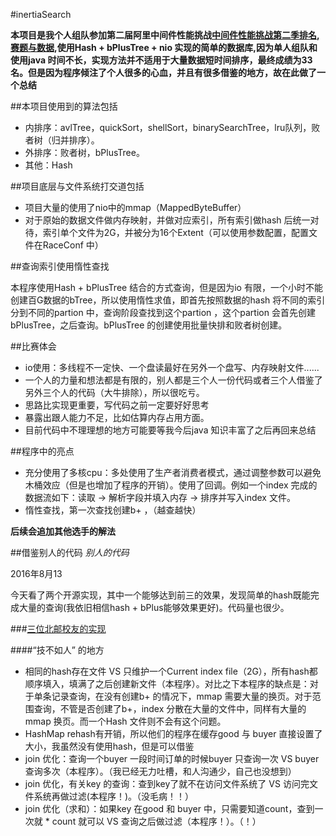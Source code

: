 #inertiaSearch

**本项目是我个人组队参加第二届阿里中间件性能挑战[中间件性能挑战第二季排名](https://tianchi.shuju.aliyun.com/programming/rankingList.htm?spm=0.0.0.0.rzkb9w&raceId=231533),[赛题与数据](https://tianchi.shuju.aliyun.com/programming/information.htm?spm=0.0.0.0.cclfbM&raceId=231533),使用Hash + bPlusTree + nio 实现的简单的数据库,因为单人组队和使用java
时间不长，实现方法并不适用于大量数据短时间排序，最终成绩为33名。但是因为程序倾注了个人很多的心血，并且有很多借鉴的地方，故在此做了一个总结**

##本项目使用到的算法包括

* 内排序：avlTree，quickSort，shellSort，binarySearchTree，lru队列，败者树（归并排序）。
* 外排序：败者树，bPlusTree。
* 其他：Hash

##项目底层与文件系统打交道包括

* 项目大量的使用了nio中的mmap（MappedByteBuffer）
* 对于原始的数据文件做内存映射，并做对应索引，所有索引做hash 后统一对待，索引单个文件为2G，并被分为16个Extent（可以使用参数配置，配置文件在RaceConf 中）

##查询索引使用惰性查找

本程序使用Hash + bPlusTree 结合的方式查询，但是因为io 有限，一个小时不能创建百G数据的bTree，所以使用惰性求值，即首先按照数据的hash 将不同的索引分到不同的partion 中，查询阶段查找到这个partion ，这个partion 会首先创建bPlusTree，之后查询。bPlusTree 的创建使用批量快排和败者树创建。

##比赛体会  

* io使用：多线程不一定快、一个盘读最好在另外一个盘写、内存映射文件......
* 一个人的力量和想法都是有限的，别人都是三个人一份代码或者三个人借鉴了另外三个人的代码（大牛排除），所以很吃亏。
* 思路比实现更重要，写代码之前一定要好好思考
* 暴露出跟人能力不足，比如估算内存占用方面。
* 目前代码中不理理想的地方可能要等我今后java 知识丰富了之后再回来总结

##程序中的亮点

* 充分使用了多核cpu：多处使用了生产者消费者模式，通过调整参数可以避免木桶效应（但是也增加了程序的开销）。使用了回调。例如一个index 完成的数据流如下：读取 -> 解析字段并填入内存 -> 排序并写入index 文件。
* 惰性查找，第一次查找创建b+ ，（越查越快）

**后续会追加其他选手的解法**

##借鉴别人的代码
*别人的代码*  

2016年8月13

今天看了两个开源实现，其中一个能够达到前三的效果，发现简单的hash既能完成大量的查询(我依旧相信hash + bPlus能够效果更好)。代码量也很少。

###[三位北邮校友的实现](https://github.com/immortalCockroach/alibabaMiddlewareRace-s2)

####“技不如人” 的地方

* 相同的hash存在文件 VS 只维护一个Current index file（2G），所有hash都顺序填入，填满了之后创建新文件（本程序）。对比之下本程序的缺点是：对于单条记录查询，在没有创建b+ 的情况下，mmap 需要大量的换页。对于范围查询，不管是否创建了b+，index 分散在大量的文件中，同样有大量的mmap 换页。而一个Hash 文件则不会有这个问题。
* HashMap rehash有开销，所以他们的程序在缓存good 与 buyer 直接设置了大小，我虽然没有使用hash，但是可以借鉴
* join 优化：查询一个buyer 一段时间订单的时候buyer 只查询一次 VS buyer 查询多次（本程序）。（我已经无力吐槽，和人沟通少，自己也没想到）
* join 优化，有关key 的查询：查到key了就不在访问文件系统了 VS 访问完文件系统再做过滤(本程序！)。（没毛病！！）
* join 优化（求和）：如果key 在good 和 buyer 中，只需要知道count，查到一次就 * count 就可以 VS 查询之后做过滤（本程序！）。（！）
